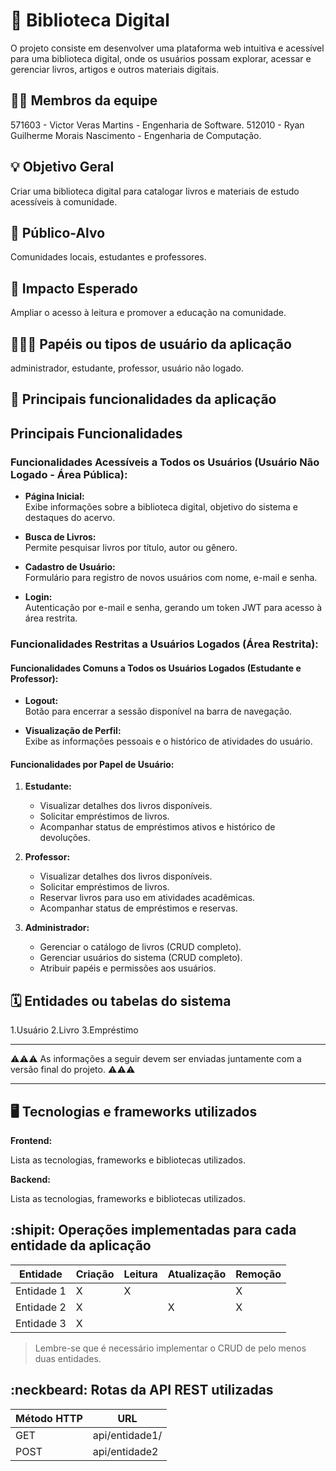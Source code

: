 # :checkered_flag: Biblioteca Digital

O projeto consiste em desenvolver uma plataforma web intuitiva e acessível para uma biblioteca digital, onde os usuários possam explorar, acessar e gerenciar livros, artigos e outros materiais digitais.

## :technologist: Membros da equipe

571603 - Victor Veras Martins - Engenharia de Software.
512010 - Ryan Guilherme Morais Nascimento - Engenharia de Computação.

## :bulb: Objetivo Geral
Criar uma biblioteca digital para catalogar livros e materiais de estudo acessíveis à comunidade.

## :eyes: Público-Alvo
Comunidades locais, estudantes e professores.

## :star2: Impacto Esperado
Ampliar o acesso à leitura e promover a educação na comunidade.

## :people_holding_hands: Papéis ou tipos de usuário da aplicação

administrador, estudante, professor, usuário não logado.

## :triangular_flag_on_post:	 Principais funcionalidades da aplicação

## **Principais Funcionalidades**

### **Funcionalidades Acessíveis a Todos os Usuários (Usuário Não Logado - Área Pública):**
- **Página Inicial:**  
  Exibe informações sobre a biblioteca digital, objetivo do sistema e destaques do acervo.  

- **Busca de Livros:**  
  Permite pesquisar livros por título, autor ou gênero.  

- **Cadastro de Usuário:**  
  Formulário para registro de novos usuários com nome, e-mail e senha.  

- **Login:**  
  Autenticação por e-mail e senha, gerando um token JWT para acesso à área restrita.  


### **Funcionalidades Restritas a Usuários Logados (Área Restrita):**

#### **Funcionalidades Comuns a Todos os Usuários Logados (Estudante e Professor):**
- **Logout:**  
  Botão para encerrar a sessão disponível na barra de navegação.  

- **Visualização de Perfil:**  
  Exibe as informações pessoais e o histórico de atividades do usuário.  

#### **Funcionalidades por Papel de Usuário:**

1. **Estudante:**  
   - Visualizar detalhes dos livros disponíveis.  
   - Solicitar empréstimos de livros.  
   - Acompanhar status de empréstimos ativos e histórico de devoluções.  

2. **Professor:**  
   - Visualizar detalhes dos livros disponíveis.  
   - Solicitar empréstimos de livros.  
   - Reservar livros para uso em atividades acadêmicas.  
   - Acompanhar status de empréstimos e reservas.  

3. **Administrador:**  
   - Gerenciar o catálogo de livros (CRUD completo).  
   - Gerenciar usuários do sistema (CRUD completo).  
   - Atribuir papéis e permissões aos usuários.    

## :spiral_calendar: Entidades ou tabelas do sistema

1.Usuário
2.Livro
3.Empréstimo


----

:warning::warning::warning: As informações a seguir devem ser enviadas juntamente com a versão final do projeto. :warning::warning::warning:


----

## :desktop_computer: Tecnologias e frameworks utilizados

**Frontend:**

Lista as tecnologias, frameworks e bibliotecas utilizados.

**Backend:**

Lista as tecnologias, frameworks e bibliotecas utilizados.


## :shipit: Operações implementadas para cada entidade da aplicação


| Entidade| Criação | Leitura | Atualização | Remoção |
| --- | --- | --- | --- | --- |
| Entidade 1 | X |  X  |  | X |
| Entidade 2 | X |    |  X | X |
| Entidade 3 | X |    |  |  |

> Lembre-se que é necessário implementar o CRUD de pelo menos duas entidades.

## :neckbeard: Rotas da API REST utilizadas

| Método HTTP | URL |
| --- | --- |
| GET | api/entidade1/|
| POST | api/entidade2 |
